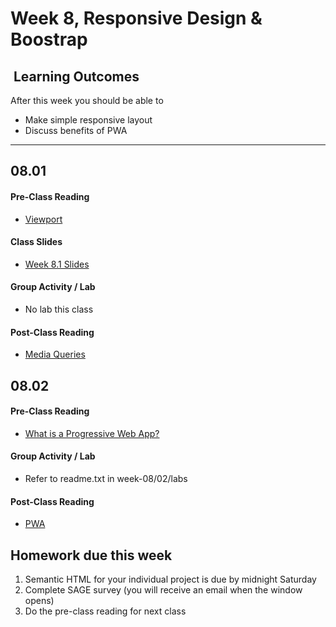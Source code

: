 # Week 8, Responsive Design & Boostrap

## <i class="fa fa-star"></i>&nbsp;Learning Outcomes ###
After this week you should be able to 

- Make simple responsive layout
- Discuss benefits of PWA
---  

## 08.01   

#### Pre-Class Reading
- [Viewport](https://developer.mozilla.org/en-US/docs/Mozilla/Mobile/Viewport_meta_tag)

#### Class Slides

- [Week 8.1 Slides](/slides/responsive-design.pdf)

#### Group Activity / Lab
- No lab this class 

#### Post-Class Reading
- [Media Queries](https://www.w3schools.com/css/css_rwd_mediaqueries.asp)


## 08.02

#### Pre-Class Reading  
- [What is a Progressive Web App?](https://developer.mozilla.org/en-US/docs/Web/Progressive_web_apps/Introduction)

#### Group Activity / Lab
- Refer to readme.txt in week-08/02/labs

#### Post-Class Reading
- [PWA](https://developer.mozilla.org/en-US/docs/Web/Progressive_web_apps)

<!--
#### Part 8.2 - Bootstrap Content
- [Week 8.2 Slides](/slides/ist263-w8-2.pdf)

<!--
#### Part 8.2 - Bootstrap Layout
- [Week 8.2 Slides](/slides/ist263-w8-2.pdf)


#### Group Activity / Lab
- Complete the webpage in lab/lab2.html
- Define questions to add classes to do
    - different grids
    - vertical align
    - responsive
   

## Post-Class Reading
- [Bootstrap Typography](https://getbootstrap.com/docs/4.1/content/typography/)
- [Bootstrap Text](https://getbootstrap.com/docs/4.1/utilities/text/)
- [Boostrap Colors](https://getbootstrap.com/docs/4.1/utilities/colors/)

---  
-->

## Homework due this week ###
1. Semantic HTML for your individual project is due by midnight Saturday
5. Complete SAGE survey (you will receive an email when the window opens)
6. Do the pre-class reading for next class